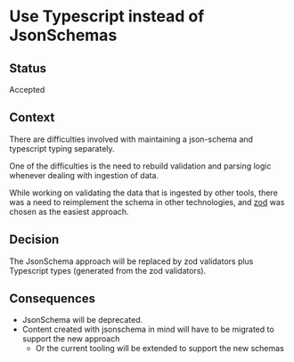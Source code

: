 # Use Typescript instead of JsonSchemas

## Status

Accepted

## Context

There are difficulties involved with maintaining a json-schema and typescript typing separately.

One of the difficulties is the need to rebuild validation and parsing logic whenever dealing with ingestion of data.

While working on validating the data that is ingested by other tools, there was a need to reimplement the schema in other technologies, and [zod](https://zod.dev/) was chosen as the easiest approach.

## Decision

The JsonSchema approach will be replaced by zod validators plus Typescript types (generated from the zod validators).

## Consequences

- JsonSchema will be deprecated.
- Content created with jsonschema in mind will have to be migrated to support the new approach
  - Or the current tooling will be extended to support the new schemas